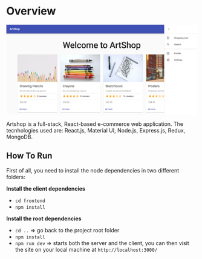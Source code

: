 # Overview 

![Screenshot](https://github.com/DownTheMatrix/Artshop/blob/master/Screenshot.png?raw=true)

Artshop is a full-stack, React-based e-commerce web application. The tecnhologies used are: React.js, Material UI, Node.js, Express.js, Redux, MongoDB.
## How To Run

First of all, you need to install the node dependencies in two different folders:

**Install the client dependencies**

- `cd frontend` 
- `npm install`

**Install the root dependencies**

- `cd ..` => go back to the project root folder
- `npm install`
- `npm run dev` => starts both the server and the client, you can then visit the site on your local machine at `http://localhost:3000/`